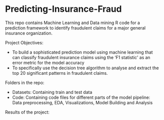 # Predicting-Insurance-Fraud
This repo contains Machine Learning and Data mining R code for a prediction framework to identify fraudulent claims for a major general insurance organization.

Project Objectives: 
-	To build a sophisticated prediction model using machine learning that can classify fraudulent insurance claims using the ‘F1 statistic' as an error metric for the model accuracy
- To specifically use the decision tree algorithm to analyse and extract the top 20 significant patterns in fraudulent claims.

Folders in the repo:
- Datasets: Containing train and test data
- Code: Containing code files for different parts of the model pipeline: Data preprocessing, EDA, Visualizations, Model Building and Analysis


Results of the project: 

